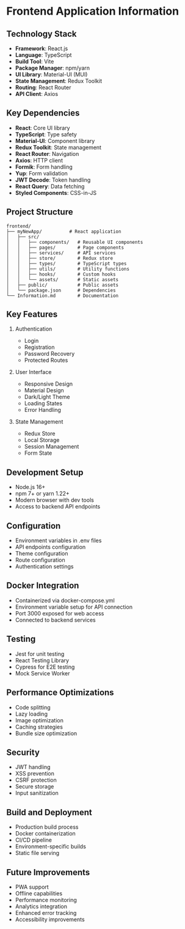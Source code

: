 # Frontend Application Information

## Technology Stack
- **Framework**: React.js
- **Language**: TypeScript
- **Build Tool**: Vite
- **Package Manager**: npm/yarn
- **UI Library**: Material-UI (MUI)
- **State Management**: Redux Toolkit
- **Routing**: React Router
- **API Client**: Axios

## Key Dependencies
- **React**: Core UI library
- **TypeScript**: Type safety
- **Material-UI**: Component library
- **Redux Toolkit**: State management
- **React Router**: Navigation
- **Axios**: HTTP client
- **Formik**: Form handling
- **Yup**: Form validation
- **JWT Decode**: Token handling
- **React Query**: Data fetching
- **Styled Components**: CSS-in-JS

## Project Structure
```
frontend/
├── myNewApp/          # React application
│   ├── src/
│   │   ├── components/   # Reusable UI components
│   │   ├── pages/        # Page components
│   │   ├── services/     # API services
│   │   ├── store/        # Redux store
│   │   ├── types/        # TypeScript types
│   │   ├── utils/        # Utility functions
│   │   ├── hooks/        # Custom hooks
│   │   └── assets/       # Static assets
│   ├── public/           # Public assets
│   └── package.json      # Dependencies
└── Information.md        # Documentation
```

## Key Features
1. Authentication
   - Login
   - Registration
   - Password Recovery
   - Protected Routes

2. User Interface
   - Responsive Design
   - Material Design
   - Dark/Light Theme
   - Loading States
   - Error Handling

3. State Management
   - Redux Store
   - Local Storage
   - Session Management
   - Form State

## Development Setup
- Node.js 16+
- npm 7+ or yarn 1.22+
- Modern browser with dev tools
- Access to backend API endpoints

## Configuration
- Environment variables in .env files
- API endpoints configuration
- Theme configuration
- Route configuration
- Authentication settings

## Docker Integration
- Containerized via docker-compose.yml
- Environment variable setup for API connection
- Port 3000 exposed for web access
- Connected to backend services

## Testing
- Jest for unit testing
- React Testing Library
- Cypress for E2E testing
- Mock Service Worker

## Performance Optimizations
- Code splitting
- Lazy loading
- Image optimization
- Caching strategies
- Bundle size optimization

## Security
- JWT handling
- XSS prevention
- CSRF protection
- Secure storage
- Input sanitization

## Build and Deployment
- Production build process
- Docker containerization
- CI/CD pipeline
- Environment-specific builds
- Static file serving

## Future Improvements
- PWA support
- Offline capabilities
- Performance monitoring
- Analytics integration
- Enhanced error tracking
- Accessibility improvements 